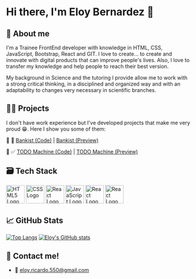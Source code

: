 # Hi there, I'm Eloy Bernardez 👋

## 🖖 About me
I'm a Trainee FrontEnd developer with knowledge in HTML, CSS, JavaScript, Bootstrap, React and GIT. I love to create... to create and innovate with digital products that can improve people's lives. Also, I love to transfer my knowledge and help people to reach their best version.

My background in Science and the tutoring I provide allow me to work with a strong critical thinking, in a disciplined and organized way and with an adaptability to changes very necessary in scientific branches.

## 👨‍💻 Projects
I don't have work experience but I've developed projects that make me very proud 😁. Here I show you some of them:

🔸 🏦 [Bankist (Code)](http://https://github.com/eloybernardez/bankist-react-app "Bankist (Code)") | [Bankist (Preview)](http://bankist-react-app.vercel.app "Bankist Preview")

🔸 ✅ [TODO Machine (Code)](http://eloybernardez.github.io/todo-machine/ "TODO Machine (Code)") | [TODO Machine (Preview)](http://https://github.com/eloybernardez/todo-machine "TODO Machine (Preview)")



## 🗃 Tech Stack
<img src="https://cdn.worldvectorlogo.com/logos/html-1.svg" alt="HTML5 Logo" width="50" height="50"/>  <img src="https://cdn.worldvectorlogo.com/logos/css-3.svg" alt="CSS Logo" width="50" height="50"/>  <img src="https://cdn.worldvectorlogo.com/logos/bootstrap-5-1.svg" alt="React Logo" width="50" height="50"/>  <img src="https://cdn.worldvectorlogo.com/logos/logo-javascript.svg" alt="JavaScript Logo" width="50" height="50"/>  <img src="https://cdn.worldvectorlogo.com/logos/styled-components-1.svg" alt="React Logo" width="50" height="50"/>   <img src="https://cdn.worldvectorlogo.com/logos/react-2.svg" alt="React Logo" width="50" height="50"/>   



## &#x1f4c8; GitHub Stats

[![Top Langs](https://github-readme-stats.vercel.app/api/top-langs/?username=eloybernardez&theme=gruvbox)](https://github.com/anuraghazra/github-readme-stats)    [![Eloy's GitHub stats](https://github-readme-stats.vercel.app/api?username=eloybernardez&theme=gruvbox)](https://github.com/anuraghazra/github-readme-stats)


## 📲 Contact me!
- 📩 eloy.ricardo.550@gmail.com
